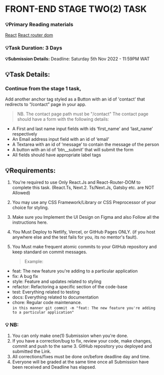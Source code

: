 # FRONT-END STAGE TWO(2) TASK

### :bulb:Primary Reading materials

[React](https://reactjs.org/)
[React router dom](https://reactrouter.com/)

### :bulb:Task Duration: 3 Days

**:bulb:Submission Details:**
Deadline: Saturday 5th Nov 2022 - 11:59PM WAT

## :bulb:Task Details:

### Continue from the stage 1 task,

Add another anchor tag styled as a Button with an id of 'contact' that redirects to “/contact” page in your app.

> NB. The contact page path must be "/contact"
> The contact page should have a form with the following details:

- A First and last name input fields with ids ‘first_name’ and ‘last_name’ respectively
- An Email address input field with an id of ‘email’
- A Textarea with an id of ‘message’ to contain the message of the person
- A button with an id of ‘btn\_\_submit’ that will submit the form
- All fields should have appropriate label tags

## :bulb:Requirements:

1. You're required to use Only React.Js and React-Router-DOM to complete this task. (React.Ts, Next.2. Ts/Next.Js, Gatsby etc. are NOT Allowed)
2. You may use any CSS Framework/Library or CSS Preprocessor of your choice for styling.
3. Make sure you Implement the UI Design on Figma and also Follow all the instructions here.
4. You Must Deploy to Netlify, Vercel, or GitHub Pages ONLY. (if you host anywhere else and the test fails for you, its no mentor's fault).
5. You Must make frequent atomic commits to your GitHub repository and keep standard on commit messages.

   > Example:

- feat: The new feature you're adding to a particular application
- fix: A bug fix
- style: Feature and updates related to styling
- refactor: Refactoring a specific section of the code-base
- test: Everything related to testing
- docs: Everything related to documentation
- chore: Regular code maintenance.
  <br>
  `in this manner git commit -m "feat: The new feature you're adding to a particular application"`

### :bulb: NB:

1. You can only make one(1) Submission when you're done.
2. If you have a correction/bug to fix, review your code, make changes, commit and push to the same 3. GitHub repository you deployed and submitted the Link.
3. All corrections/fixes must be done on/before deadline day and time.
4. Everyone will be graded at the same time once all Submission have been received and Deadline has elapsed.
